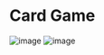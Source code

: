 # Card Game
![image](https://github.com/tubifka/card-game/assets/150802419/153f1e6c-828b-4e25-aabf-ac05548cf942)
![image](https://github.com/tubifka/card-game/assets/150802419/f0ad7fd4-9b9d-40b3-9e20-5d4a44809375)
